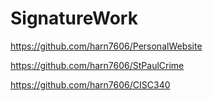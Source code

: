 # SignatureWork

https://github.com/harn7606/PersonalWebsite

https://github.com/harn7606/StPaulCrime

https://github.com/harn7606/CISC340
